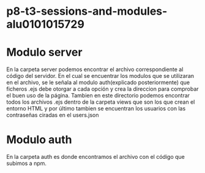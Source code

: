 # p8-t3-sessions-and-modules-alu0101015729
# Modulo server
En la carpeta server podemos encontrar el archivo correspondiente al código del servidor. En el cual se encuentrar los modulos que se utilizaran en el archivo, se le señala al modulo auth(explicado posteriormente) que ficheros .ejs debe otorgar a cada opción y crea la direccion para comprobar el buen uso de la página. Tambien en este directorio podemos encontrar todos los archivos .ejs dentro de la carpeta views que son los que crean el entorno HTML y por último tambien se encuentran los usuarios con las contraseñas ciradas en el users.json
# Modulo auth
En la carpeta auth es donde encontramos el archivo con el código que subimos a npm.
